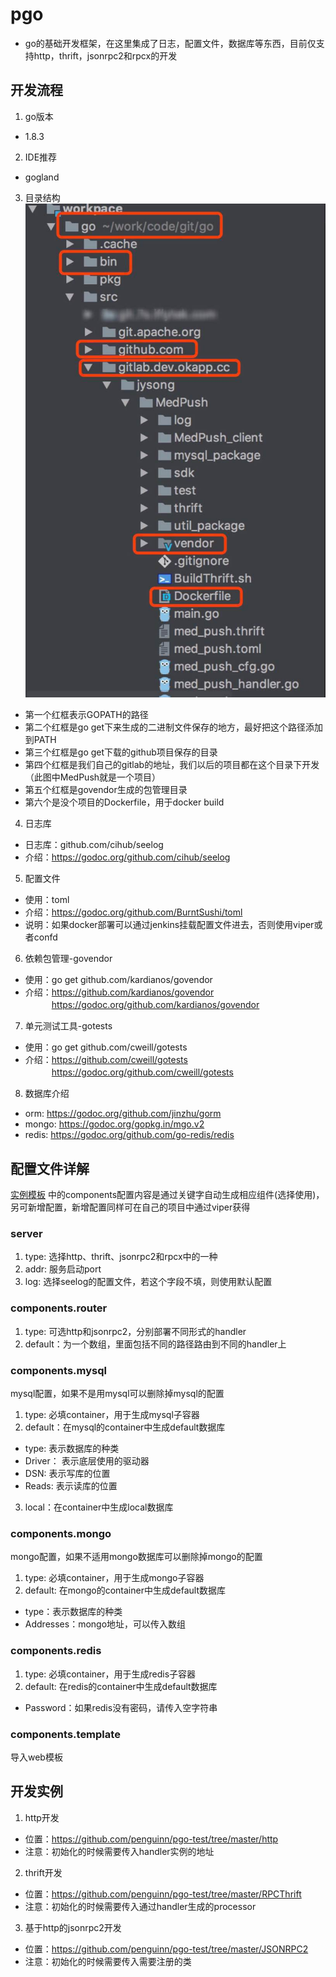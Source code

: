 # pgo #
* go的基础开发框架，在这里集成了日志，配置文件，数据库等东西，目前仅支持http，thrift，jsonrpc2和rpcx的开发 

## 开发流程 ##
1. go版本
* 1.8.3

2. IDE推荐
* gogland

3. 目录结构<br />
![Alt text](./doc/construction.jpeg "结构图片")
* 第一个红框表示GOPATH的路径
* 第二个红框是go get下来生成的二进制文件保存的地方，最好把这个路径添加到PATH
* 第三个红框是go get下载的github项目保存的目录
* 第四个红框是我们自己的gitlab的地址，我们以后的项目都在这个目录下开发（此图中MedPush就是一个项目）
* 第五个红框是govendor生成的包管理目录
* 第六个是没个项目的Dockerfile，用于docker build

4. 日志库<br />
* 日志库：github.com/cihub/seelog
* 介绍：https://godoc.org/github.com/cihub/seelog

<!-- 如果docker部署可以通过jenkins挂载配置文件进去
否则使用viper或者confd -->
5. 配置文件
* 使用：toml
* 介绍：https://godoc.org/github.com/BurntSushi/toml
* 说明：如果docker部署可以通过jenkins挂载配置文件进去，否则使用viper或者confd

6. 依赖包管理-govendor
* 使用：go get github.com/kardianos/govendor
* 介绍：https://github.com/kardianos/govendor  
　　　https://godoc.org/github.com/kardianos/govendor
     
7. 单元测试工具-gotests
* 使用：go get github.com/cweill/gotests
* 介绍：https://github.com/cweill/gotests  
　　　https://godoc.org/github.com/cweill/gotests

8. 数据库介绍  
* orm:  https://godoc.org/github.com/jinzhu/gorm
* mongo: https://godoc.org/gopkg.in/mgo.v2
* redis: https://godoc.org/github.com/go-redis/redis

## 配置文件详解 ##
[实例模板][实例模板]  中的components配置内容是通过关键字自动生成相应组件(选择使用)，另可新增配置，新增配置同样可在自己的项目中通过viper获得

[实例模板]: https://github.com/penguinn/pgo/tree/master/doc/example.toml  

### server  
1. type: 选择http、thrift、jsonrpc2和rpcx中的一种
2. addr: 服务启动port
3. log: 选择seelog的配置文件，若这个字段不填，则使用默认配置
### components.router
1. type: 可选http和jsonrpc2，分别部署不同形式的handler
2. default：为一个数组，里面包括不同的路径路由到不同的handler上
### components.mysql
mysql配置，如果不是用mysql可以删除掉mysql的配置
1. type: 必填container，用于生成mysql子容器
2. default：在mysql的container中生成default数据库
* type: 表示数据库的种类
* Driver： 表示底层使用的驱动器
* DSN: 表示写库的位置
* Reads: 表示读库的位置
3. local：在container中生成local数据库
### components.mongo
mongo配置，如果不适用mongo数据库可以删除掉mongo的配置
1. type: 必填container，用于生成mongo子容器
2. default: 在mongo的container中生成default数据库
* type：表示数据库的种类
* Addresses：mongo地址，可以传入数组
### components.redis
1. type: 必填container，用于生成redis子容器
2. default: 在redis的container中生成default数据库
* Password：如果redis没有密码，请传入空字符串
### components.template
导入web模板


## 开发实例 ##
1. http开发  
* 位置：https://github.com/penguinn/pgo-test/tree/master/http
* 注意：初始化的时候需要传入handler实例的地址

2. thrift开发 
* 位置：https://github.com/penguinn/pgo-test/tree/master/RPCThrift  
* 注意：初始化的时候需要传入通过handler生成的processor

3. 基于http的jsonrpc2开发
* 位置：https://github.com/penguinn/pgo-test/tree/master/JSONRPC2
* 注意：初始化的时候需要传入需要注册的类
